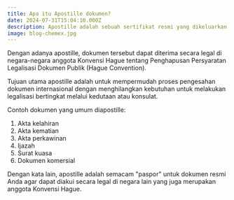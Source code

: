 ```yaml
---
title: Apa itu Apostille dokumen?
date: 2024-07-31T15:04:10.000Z
description: Apostille adalah sebuah sertifikat resmi yang dikeluarkan oleh otoritas yang berwenang di suatu negara untuk mengesahkan keaslian tanda tangan, cap, atau segel pada dokumen resmi yang dikeluarkan di negara tersebut.
image: blog-chemex.jpg
---
```


Dengan adanya apostille, dokumen tersebut dapat diterima secara legal di negara-negara anggota Konvensi Hague tentang Penghapusan Persyaratan Legalisasi Dokumen Publik (Hague Convention).

Tujuan utama apostille adalah untuk mempermudah proses pengesahan dokumen internasional dengan menghilangkan kebutuhan untuk melakukan legalisasi bertingkat melalui kedutaan atau konsulat.

Contoh dokumen yang umum diapostille:

1. Akta kelahiran
2. Akta kematian
3. Akta perkawinan
4. Ijazah
5. Surat kuasa
6. Dokumen komersial

Dengan kata lain, apostille adalah semacam "paspor" untuk dokumen resmi Anda agar dapat diakui secara legal di negara lain yang juga merupakan anggota Konvensi Hague.

